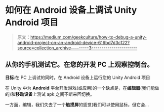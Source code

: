 # 如何在 Android 设备上调试 Unity Android 项目

> 原文：<https://medium.com/geekculture/how-to-debug-a-unity-android-project-on-an-android-device-616bd7d3c122?source=collection_archive---------3----------------------->

## 从你的手机测试它。在您的开发 PC 上观察控制台。

**目标**:在 PC 上调试的同时，在 Android 设备上运行您的 Unity Android 项目

在 Unity 中为 **Android** 平台开发游戏(或应用)的一个缺点是，在**编辑器**(我们能做的)和**移动设备**上测试 apk 之间不断来回切换。

一方面，编辑，我们失去了一个**触摸屏**的感觉(我们可以使用鼠标，但它会…